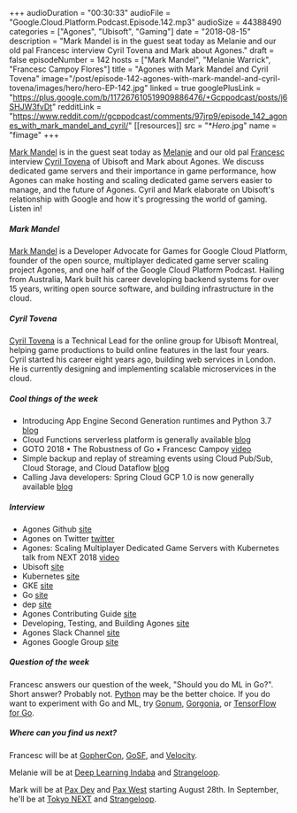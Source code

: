 +++
audioDuration = "00:30:33"
audioFile = "Google.Cloud.Platform.Podcast.Episode.142.mp3"
audioSize = 44388490 
categories = ["Agones", "Ubisoft", "Gaming"]
date = "2018-08-15"
description = "Mark Mandel is in the guest seat today as Melanie and our old pal Francesc interview Cyril Tovena and Mark about Agones."
draft = false
episodeNumber = 142
hosts = ["Mark Mandel", "Melanie Warrick", "Francesc Campoy Flores"]
title = "Agones with Mark Mandel and Cyril Tovena"
image="/post/episode-142-agones-with-mark-mandel-and-cyril-tovena/images/hero/hero-EP-142.jpg"
linked = true
googlePlusLink = "https://plus.google.com/b/117267610519909886476/+Gcppodcast/posts/j6SHJW3fvDt"
redditLink = "https://www.reddit.com/r/gcppodcast/comments/97jrp9/episode_142_agones_with_mark_mandel_and_cyril/"
[[resources]]
  src = "**Hero*.jpg"
  name = "fimage"
+++

[Mark Mandel](https://twitter.com/Neurotic) is in the guest seat today as [Melanie](https://twitter.com/nyghtowl) and our old pal [Francesc](https://twitter.com/francesc) interview [Cyril Tovena](https://twitter.com/kuqd) of Ubisoft and Mark about Agones. We discuss dedicated game servers and their importance in game performance, how Agones can make hosting and scaling dedicated game servers easier to manage, and the future of Agones. Cyril and Mark elaborate on Ubisoft's relationship with Google and how it's progressing the world of gaming. Listen in!

<!--more-->

##### Mark Mandel

[Mark Mandel](https://twitter.com/Neurotic) is a Developer Advocate for Games for Google Cloud Platform, founder of the open source, multiplayer dedicated game server scaling project Agones, and one half of the Google Cloud Platform Podcast. Hailing from Australia, Mark built his career developing backend systems for over 15 years, writing open source software, and building infrastructure in the cloud.

##### Cyril Tovena

[Cyril Tovena](https://twitter.com/kuqd) is a Technical Lead for the online group for Ubisoft Montreal, helping game productions to build online features in the last four years. Cyril started his career eight years ago, building web services in London. He is currently designing and implementing scalable microservices in the cloud.

##### Cool things of the week

* Introducing App Engine Second Generation runtimes and Python 3.7 [blog](https://cloud.google.com/blog/products/gcp/introducing-app-engine-second-generation-runtimes-and-python-3-7)
* Cloud Functions serverless platform is generally available [blog](https://cloud.google.com/blog/products/gcp/cloud-functions-serverless-platform-is-generally-available)
* GOTO 2018 • The Robustness of Go • Francesc Campoy [video](https://www.youtube.com/watch?v=40d26ZGfhR8)
* Simple backup and replay of streaming events using Cloud Pub/Sub, Cloud Storage, and Cloud Dataflow [blog](https://cloud.google.com/blog/products/data-analytics/simple-backup-and-replay-streaming-of-events-using-cloud-pubsub-cloud-storage-and-cloud-dataflow)
* Calling Java developers: Spring Cloud GCP 1.0 is now generally available [blog](https://cloud.google.com/blog/products/gcp/calling-java-developers-spring-cloud-gcp-1-0-is-now-generally-available)

##### Interview

* Agones Github [site](https://agones.dev)
* Agones on Twitter [twitter](https://twitter.com/agonesdev)
* Agones: Scaling Multiplayer Dedicated Game Servers with Kubernetes talk from NEXT 2018 [video](https://www.youtube.com/watch?v=CLNpkjolxYA)
* Ubisoft [site](https://www.ubisoft.com/en-us/)
* Kubernetes [site](https://kubernetes.io)
* GKE [site](https://cloud.google.com/kubernetes-engine/)
* Go [site](https://golang.org)
* dep [site](https://golang.github.io/dep/)
* Agones Contributing Guide [site](https://github.com/GoogleCloudPlatform/agones/blob/master/CONTRIBUTING.md)
* Developing, Testing, and Building Agones [site](https://github.com/GoogleCloudPlatform/agones/blob/master/build/README.md)
* Agones Slack Channel [site](https://join.slack.com/t/agones/shared_invite/enQtMzE5NTE0NzkyOTk1LWQ2ZmY1Mjc4ZDQ4NDJhOGYxYTY2NTY0NjUwNjliYzVhMWFjYjMxM2RlMjg3NGU0M2E0YTYzNDIxNDMyZGNjMjU)
* Agones Google Group [site](https://groups.google.com/forum/#!forum/agones-discuss)

##### Question of the week

Francesc answers our question of the week, "Should you do ML in Go?". 
Short answer? Probably not. [Python](https://www.python.org) may be the better choice.
If you do want to experiment with Go and ML, try [Gonum](https://www.gonum.org), [Gorgonia](https://github.com/gorgonia), or [TensorFlow for Go](https://www.tensorflow.org/install/install_go). 

##### Where can you find us next?

Francesc will be at [GopherCon](https://www.gophercon.com), [GoSF](https://www.meetup.com/golangsf/), and [Velocity](https://conferences.oreilly.com/velocity/vl-ny).

Melanie will be at [Deep Learning Indaba](http://www.deeplearningindaba.com) and [Strangeloop](https://www.thestrangeloop.com).

Mark will be at [Pax Dev](http://dev.paxsite.com/) and [Pax West](http://west.paxsite.com/) starting August 28th. In September, he'll be at [Tokyo NEXT](https://cloud.withgoogle.com/next18/tokyo) and [Strangeloop](https://www.thestrangeloop.com).